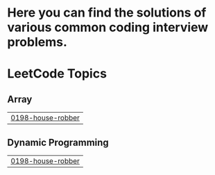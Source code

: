 # Here you can find the solutions of various common coding interview problems.

<!---LeetCode Topics Start-->
# LeetCode Topics
## Array
|  |
| ------- |
| [0198-house-robber](https://github.com/itsparesh/Coding/tree/master/0198-house-robber) |
## Dynamic Programming
|  |
| ------- |
| [0198-house-robber](https://github.com/itsparesh/Coding/tree/master/0198-house-robber) |
<!---LeetCode Topics End-->